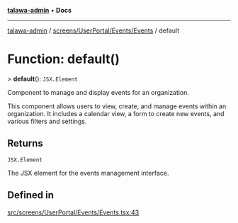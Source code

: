 [**talawa-admin**](../../../../../README.md) • **Docs**

***

[talawa-admin](../../../../../modules.md) / [screens/UserPortal/Events/Events](../README.md) / default

# Function: default()

\> **default**(): `JSX.Element`

Component to manage and display events for an organization.

This component allows users to view, create, and manage events within an organization.
It includes a calendar view, a form to create new events, and various filters and settings.

## Returns

`JSX.Element`

The JSX element for the events management interface.

## Defined in

[src/screens/UserPortal/Events/Events.tsx:43](https://github.com/PalisadoesFoundation/talawa-admin/blob/c49a58cefb47697eb25ed53aa1ef6d685c772d3e/src/screens/UserPortal/Events/Events.tsx#L43)
